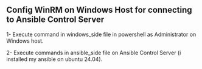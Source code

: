Config WinRM on Windows Host for connecting to Ansible Control Server
----------------
1- Execute command in windows_side file in powershell as Administrator on Windows host.

2- Execute commands in ansible_side file on Ansible Control Server (i installed my ansible on ubuntu 24.04).
